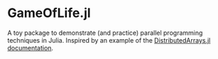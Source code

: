 # GameOfLife.jl

A toy package to demonstrate (and practice) parallel programming techniques
in Julia. Inspired by an example of the [DistributedArrays.jl documentation](https://pkg.julialang.org/docs/DistributedArrays/Gfdem/0.6.1/#Distributed-Array-Operations-1).
